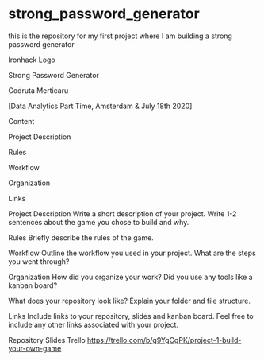 # strong_password_generator
this is the repository for my first project where I am building a strong password generator

Ironhack Logo

Strong Password Generator

Codruta Merticaru

[Data Analytics Part Time, Amsterdam & July 18th 2020]

Content

Project Description

Rules

Workflow

Organization

Links

Project Description
Write a short description of your project. Write 1-2 sentences about the game you chose to build and why.

Rules
Briefly describe the rules of the game.

Workflow
Outline the workflow you used in your project. What are the steps you went through?

Organization
How did you organize your work? Did you use any tools like a kanban board?

What does your repository look like? Explain your folder and file structure.

Links
Include links to your repository, slides and kanban board. Feel free to include any other links associated with your project.

Repository
Slides
Trello https://trello.com/b/g9YgCgPK/project-1-build-your-own-game
